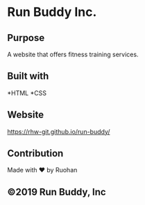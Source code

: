# Run Buddy Inc.

## Purpose 

A website that offers fitness training services.

## Built with

*HTML
*CSS

## Website
https://rhw-git.github.io/run-buddy/

## Contribution

Made with ❤️ by Ruohan

## ©️2019 Run Buddy, Inc 
